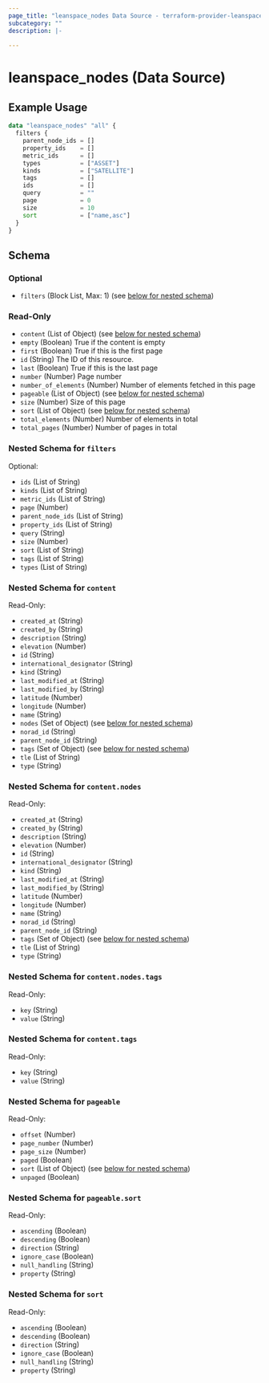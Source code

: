 ```yaml
---
page_title: "leanspace_nodes Data Source - terraform-provider-leanspace"
subcategory: ""
description: |-
  
---
```


# leanspace_nodes (Data Source)



## Example Usage

```terraform
data "leanspace_nodes" "all" {
  filters {
    parent_node_ids = []
    property_ids    = []
    metric_ids      = []
    types           = ["ASSET"]
    kinds           = ["SATELLITE"]
    tags            = []
    ids             = []
    query           = ""
    page            = 0
    size            = 10
    sort            = ["name,asc"]
  }
}
```

<!-- schema generated by tfplugindocs -->
## Schema

### Optional

- `filters` (Block List, Max: 1) (see [below for nested schema](#nestedblock--filters))

### Read-Only

- `content` (List of Object) (see [below for nested schema](#nestedatt--content))
- `empty` (Boolean) True if the content is empty
- `first` (Boolean) True if this is the first page
- `id` (String) The ID of this resource.
- `last` (Boolean) True if this is the last page
- `number` (Number) Page number
- `number_of_elements` (Number) Number of elements fetched in this page
- `pageable` (List of Object) (see [below for nested schema](#nestedatt--pageable))
- `size` (Number) Size of this page
- `sort` (List of Object) (see [below for nested schema](#nestedatt--sort))
- `total_elements` (Number) Number of elements in total
- `total_pages` (Number) Number of pages in total

<a id="nestedblock--filters"></a>
### Nested Schema for `filters`

Optional:

- `ids` (List of String)
- `kinds` (List of String)
- `metric_ids` (List of String)
- `page` (Number)
- `parent_node_ids` (List of String)
- `property_ids` (List of String)
- `query` (String)
- `size` (Number)
- `sort` (List of String)
- `tags` (List of String)
- `types` (List of String)


<a id="nestedatt--content"></a>
### Nested Schema for `content`

Read-Only:

- `created_at` (String)
- `created_by` (String)
- `description` (String)
- `elevation` (Number)
- `id` (String)
- `international_designator` (String)
- `kind` (String)
- `last_modified_at` (String)
- `last_modified_by` (String)
- `latitude` (Number)
- `longitude` (Number)
- `name` (String)
- `nodes` (Set of Object) (see [below for nested schema](#nestedobjatt--content--nodes))
- `norad_id` (String)
- `parent_node_id` (String)
- `tags` (Set of Object) (see [below for nested schema](#nestedobjatt--content--tags))
- `tle` (List of String)
- `type` (String)

<a id="nestedobjatt--content--nodes"></a>
### Nested Schema for `content.nodes`

Read-Only:

- `created_at` (String)
- `created_by` (String)
- `description` (String)
- `elevation` (Number)
- `id` (String)
- `international_designator` (String)
- `kind` (String)
- `last_modified_at` (String)
- `last_modified_by` (String)
- `latitude` (Number)
- `longitude` (Number)
- `name` (String)
- `norad_id` (String)
- `parent_node_id` (String)
- `tags` (Set of Object) (see [below for nested schema](#nestedobjatt--content--nodes--tags))
- `tle` (List of String)
- `type` (String)

<a id="nestedobjatt--content--nodes--tags"></a>
### Nested Schema for `content.nodes.tags`

Read-Only:

- `key` (String)
- `value` (String)



<a id="nestedobjatt--content--tags"></a>
### Nested Schema for `content.tags`

Read-Only:

- `key` (String)
- `value` (String)



<a id="nestedatt--pageable"></a>
### Nested Schema for `pageable`

Read-Only:

- `offset` (Number)
- `page_number` (Number)
- `page_size` (Number)
- `paged` (Boolean)
- `sort` (List of Object) (see [below for nested schema](#nestedobjatt--pageable--sort))
- `unpaged` (Boolean)

<a id="nestedobjatt--pageable--sort"></a>
### Nested Schema for `pageable.sort`

Read-Only:

- `ascending` (Boolean)
- `descending` (Boolean)
- `direction` (String)
- `ignore_case` (Boolean)
- `null_handling` (String)
- `property` (String)



<a id="nestedatt--sort"></a>
### Nested Schema for `sort`

Read-Only:

- `ascending` (Boolean)
- `descending` (Boolean)
- `direction` (String)
- `ignore_case` (Boolean)
- `null_handling` (String)
- `property` (String)
